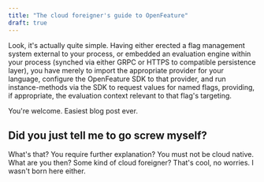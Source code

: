 ```yaml
---
title: "The cloud foreigner's guide to OpenFeature"
draft: true
---
```


Look, it's actually quite simple. Having either erected a flag management
system external to your process, or embedded an evaluation engine within your
process (synched via either GRPC or HTTPS to compatible persistence layer), you have
merely to import the appropriate provider for your language, configure the
OpenFeature SDK to that provider, and run instance-methods via the SDK to
request values for named flags, providing, if appropriate, the evaluation
context relevant to that flag's targeting.

You're welcome. Easiest blog post ever.

## Did you just tell me to go screw myself?

What's that? You require further explanation? You must not be cloud native.
What are you then? Some kind of cloud foreigner? That's cool, no worries. I
wasn't born here either.
